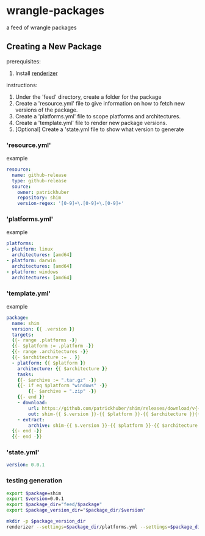 # wrangle-packages
a feed of wrangle packages

## Creating a New Package

prerequisites:
1. Install [renderizer](https://github.com/gomatic/renderizer/releases/latest)

instructions:
1. Under the 'feed' directory, create a folder for the package
2. Create a 'resource.yml' file to give information on how to fetch new versions of the package. 
3. Create a 'platforms.yml' file to scope platforms and architectures.
4. Create a 'template.yml' file to render new package versions.
5. \[Optional\] Create a 'state.yml file to show what version to generate

### 'resource.yml'

example

```yaml
resource:
  name: github-release
  type: github-release
  source:
    owner: patrickhuber
    repository: shim
    version-regex: '[0-9]+\.[0-9]+\.[0-9]+'
```

### 'platforms.yml'

example 

```yaml
platforms:
- platform: linux
  architectures: [amd64]
- platform: darwin
  architectures: [amd64]
- platform: windows
  architectures: [amd64]  
```

### 'template.yml'

example 

```yaml
package: 
  name: shim
  version: {{ .version }}
  targets:
  {{- range .platforms -}}
  {{- $platform := .platform -}}
  {{- range .architectures -}}
  {{- $architecture := . }}
  - platform: {{ $platform }}
    architecture: {{ $architecture }}
    tasks:
    {{- $archive := ".tar.gz" -}}
    {{- if eq $platform "windows" -}}
        {{- $archive = ".zip" -}}
    {{- end }}
    - download:    
        url: https://github.com/patrickhuber/shim/releases/download/v{{ $.version }}/shim-{{ $.version }}-{{ $platform }}-{{ $architecture }}{{ $archive }}
        out: shim-{{ $.version }}-{{ $platform }}-{{ $architecture }}{{ $archive }}
    - extract:
        archive: shim-{{ $.version }}-{{ $platform }}-{{ $architecture }}{{ $archive }}
  {{- end -}}
  {{- end -}}
```
### 'state.yml'

```yaml
version: 0.0.1
```

### testing generation

```bash
export $package=shim
export $version=0.0.1
export $package_dir="feed/$package"
export $package_version_dir="$package_dir/$version"

mkdir -p $package_version_dir
renderizer --settings=$package_dir/platforms.yml --settings=$package_dir/resource.yml --settings=$package_dir/state.yml $package_dir/template.yml > $package_version_dir/package.yml
```